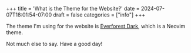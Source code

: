 +++
title = 'What is the Theme for the Website?'
date = 2024-07-07T18:01:54-07:00
draft = false
categories = ["info"]
+++

The theme I'm using for the website is [Everforest Dark](https://github.com/sainnhe/everforest), which is a Neovim theme.

Not much else to say. Have a good day!
